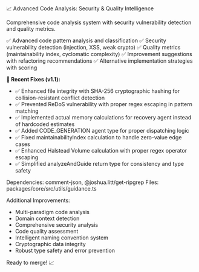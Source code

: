 📈 Advanced Code Analysis: Security & Quality Intelligence

Comprehensive code analysis system with security vulnerability detection and quality metrics.

✅ Advanced code pattern analysis and classification
✅ Security vulnerability detection (injection, XSS, weak crypto)
✅ Quality metrics (maintainability index, cyclomatic complexity)
✅ Improvement suggestions with refactoring recommendations
✅ Alternative implementation strategies with scoring

**🔧 Recent Fixes (v1.1):**
- ✅ Enhanced file integrity with SHA-256 cryptographic hashing for collision-resistant conflict detection
- ✅ Prevented ReDoS vulnerability with proper regex escaping in pattern matching
- ✅ Implemented actual memory calculations for recovery agent instead of hardcoded estimates
- ✅ Added CODE_GENERATION agent type for proper dispatching logic
- ✅ Fixed maintainabilityIndex calculation to handle zero-value edge cases
- ✅ Enhanced Halstead Volume calculation with proper regex operator escaping
- ✅ Simplified analyzeAndGuide return type for consistency and type safety

Dependencies: comment-json, @joshua.litt/get-ripgrep
Files: packages/core/src/utils/guidance.ts

Additional Improvements:
- Multi-paradigm code analysis
- Domain context detection
- Comprehensive security analysis
- Code quality assessment
- Intelligent naming convention system
- Cryptographic data integrity
- Robust type safety and error prevention

Ready to merge! 📈
